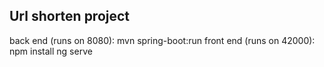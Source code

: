 Url shorten project
--------------------
back end (runs on 8080):
mvn spring-boot:run
front end (runs on 42000):
npm install
ng serve


